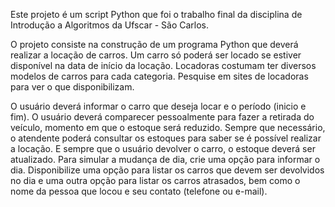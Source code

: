 Este projeto é um script Python que foi o trabalho final da disciplina de Introdução a Algoritmos da Ufscar - São Carlos.

O projeto consiste na construção de um programa Python que deverá realizar a locação de carros. 
Um carro só poderá ser locado se estiver disponível na data de início da locação.
Locadoras costumam ter diversos modelos de carros para cada categoria. Pesquise em sites de locadoras para ver o que disponibilizam. 

O usuário deverá informar o carro que deseja locar e o período (inicio e fim).
O usuário deverá comparecer pessoalmente para fazer a retirada do veículo, momento em que o estoque será reduzido.
Sempre que necessário, o atendente poderá consultar os estoques para saber se é possível realizar a locação.
E sempre que o usuário devolver o carro, o estoque deverá ser atualizado. Para simular a mudança de dia, crie uma opção para informar o dia.
Disponibilize uma opção para listar os carros que devem ser devolvidos no dia e uma outra opção para listar os carros atrasados, bem como o nome da pessoa que locou e seu contato (telefone ou e-mail). 
